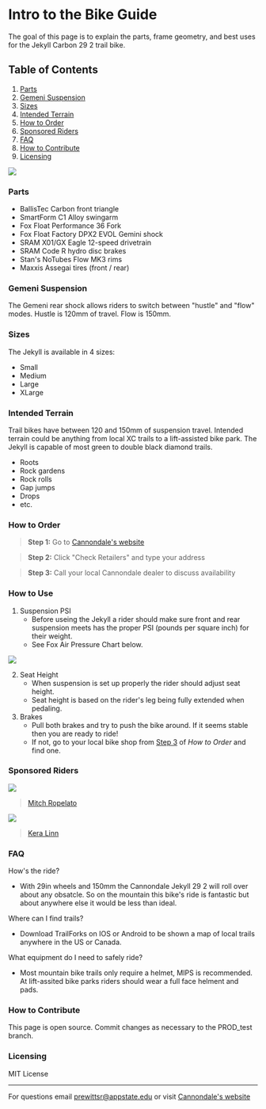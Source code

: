# **Intro to the Bike Guide**
The goal of this page is to explain the parts, frame geometry, and best uses for the Jekyll Carbon 29 2 trail bike. 

## Table of Contents
1. [Parts](#parts)  
2. [Gemeni Suspension](#gemeni-suspension)  
3. [Sizes](#sizes)  
4. [Intended Terrain](#intended-terrain)  
5. [How to Order](#how-to-order)  
6. [Sponsored Riders](#sponsored-riders)
7. [FAQ](#faq)
8. [How to Contribute](#how-to-contribute)
9. [Licensing](#licensing)

  
![](C20_C21200M_Jekyll_CrbAl_2_CAS_PD.png)
  
### Parts
* BallisTec Carbon front triangle
* SmartForm C1 Alloy swingarm
* Fox Float Performance 36 Fork 
* Fox Float Factory DPX2 EVOL Gemini shock
* SRAM X01/GX Eagle 12-speed drivetrain
* SRAM Code R hydro disc brakes
* Stan's NoTubes Flow MK3 rims
* Maxxis Assegai tires (front / rear)
  
### Gemeni Suspension
The Gemeni rear shock allows riders to switch between "hustle" and "flow" modes. Hustle is 120mm of travel. Flow is 150mm. 
  
### Sizes
The Jekyll is available in 4 sizes:
  * Small
  * Medium
  * Large
  * XLarge
   
### Intended Terrain
Trail bikes have between 120 and 150mm of suspension travel. Intended terrain could be anything from local XC trails to a lift-assisted bike park. The Jekyll is capable of most green to double black diamond trails.  
* Roots
* Rock gardens
* Rock rolls
* Gap jumps
* Drops
* etc. 
    
### How to Order
>**Step 1:** Go to [Cannondale's website](https://www.cannondale.com/en-it/bikes/mountain/trail-bikes/jekyll/jekyll-carbon-29-2?sku=c21200m10sm)
  
>**Step 2:** Click "Check Retailers" and type your address
  
>**Step 3:** Call your local Cannondale dealer to discuss availability
  
### How to Use
1. Suspension PSI
     * Before useing the Jekyll a rider should make sure front and rear suspension meets has the proper PSI (pounds per square inch) for their weight. 
     * See Fox Air Pressure Chart below.  
  
  ![](SJ_pressure.jpg)  

2. Seat Height  
     * When suspension is set up properly the rider should adjust seat height. 
     * Seat height is based on the rider's leg being fully extended when pedaling. 
3. Brakes
     * Pull both brakes and try to push the bike around. If it seems stable then you are ready to ride! 
     * If not, go to your local bike shop from [Step 3](#how-to-order) of *How to Order* and find one. 
 

### Sponsored Riders
![](MitchRopelato.jpg) 
>[Mitch Ropelato](https://www.monsterenergy.com/sports/mountain-biking/mitch-ropelato) 
  
  
![](KeraLinn.jpg)
>[Kera Linn](https://www.pinkbike.com/news/getting-to-know-cannondales-new-enduro-rider-kera-linn.html?trk=rss)

### FAQ
How's the ride?  
* With 29in wheels and 150mm the Cannondale Jekyll 29 2 will roll over about any obsatcle. So on the mountain this bike's ride is fantastic but about anywhere else it would be less than ideal. 

Where can I find trails?  
* Download TrailForks on IOS or Android to be shown a map of local trails anywhere in the US or Canada.

What equipment do I need to safely ride?  
* Most mountain bike trails only require a helmet, MIPS is recommended. At lift-assited bike parks riders should wear a full face helment and pads. 

### How to Contribute
This page is open source. Commit changes as necessary to the PROD_test branch.
  
### Licensing
MIT License  
  
_______________________________________________
For questions email <prewittsr@appstate.edu>
or visit [Cannondale's website](https://www.cannondale.com/en-it/bikes/mountain/trail-bikes/jekyll/jekyll-carbon-29-2?sku=c21200m10sm)
